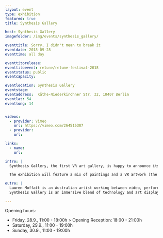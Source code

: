 ```yaml
---
layout: event
type: exhibition
featured: true
title: Synthesis Gallery

host: Synthesis Gallery
imagefolder: /img/events/synthesis_gallery/

eventtitle: Sorry, I didn't mean to break it
eventdate: 2018-09-28
eventtime: all day

eventtitorelease:
eventtitoevent: retune/retune-festival-2018
eventstatus: public
eventcapacity:

eventlocation: Synthesis Gallery
eventstage:
eventaddress:  Käthe-Niederkirchner Str. 32, 10407 Berlin
eventlat: 54
eventlong: 14


videos:
  - provider: Vimeo
    url: https://vimeo.com/264515387
  - provider:
    url:

links:
  - name:
    url:

intro: |
  Synthesis Gallery, the first VR art gallery, is happy to announce its upcoming show ‘Sorry, I didn’t mean to break it’ by Lauren Moffatt curated by Saki Hibino and Giorgio Vitale, as part of Berlin Art Week and Retune Festival 2018.

  The exhibition will feature a mix of paintings and a VR artwork (the two are strictly interwoven: parts of the paintings have been digitally scanned and transported into the Virtual Reality environment), raising provocative questions about materiality and preservation of objects and ideas in connection to the virtual.

outro: |
  Lauren Moffatt is an Australian artist working between video, performance and immersive technologies. Her works have been screened and exhibited most recently at Palais de Tokyo (FR), Villa Medici (IT), UNSW Galleries (AU), Daegu Art Museum (KOR), Museum Dr. Guislain (BE), SAVVY Contemporary (DE), FACT Liverpool (UK), the Werkleitz Festival (DE), the Sundance Film Festival (US) and at the ZKM (DE).
  Synthesis Gallery is an immersive blend of technology and art displayed under one roof, showcasing cutting-edge experiences by new wave artists and visionaries through virtual reality. We are a space to experience and experiment with the state between dream and reality. Pieces are displayed through different media. Tangible and traditional artforms intermingle with Oculus and Hive headsets. Submerge into the unchartered. Focus on the abstract. Reevaluate reality.

---
```


Opening hours:
- Friday, 28.9., 11:00 - 18:00h > Opening Reception: 18:00 - 21:00h
- Saturday, 29.9., 11:00 - 19:00h
- Sunday, 30.9., 11:00 - 19:00h
